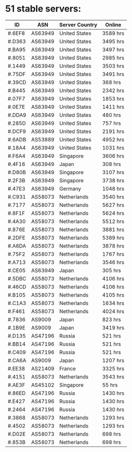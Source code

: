 # 51 stable servers:

| ID | ASN | Server Country | Online |
| ------ | ------ | ------ | ------ |
| #.6EF8 | AS63949 | United States | 3589 hrs |
| #.D363 | AS63949 | United States | 3495 hrs |
| #.BA95 | AS63949 | United States | 3497 hrs |
| #.8051 | AS63949 | United States | 2985 hrs |
| #.1449 | AS63949 | United States | 3503 hrs |
| #.75DF | AS63949 | United States | 3491 hrs |
| #.39CD | AS63949 | United States | 368 hrs |
| #.B445 | AS63949 | United States | 2342 hrs |
| #.07F7 | AS63949 | United States | 1853 hrs |
| #.0E7E | AS63949 | United States | 1411 hrs |
| #.DDA9 | AS63949 | United States | 480 hrs |
| #.285D | AS63949 | United States | 757 hrs |
| #.DCF9 | AS63949 | United States | 2191 hrs |
| #.6ADB | AS53889 | United States | 4952 hrs |
| #.18A4 | AS63949 | United States | 1031 hrs |
| #.F6A4 | AS63949 | Singapore | 3606 hrs |
| #.4F16 | AS63949 | Japan | 308 hrs |
| #.D80B | AS63949 | Singapore | 3107 hrs |
| #.2F3B | AS63949 | Singapore | 3738 hrs |
| #.47E3 | AS63949 | Germany | 1048 hrs |
| #.C931 | AS58073 | Netherlands | 3540 hrs |
| #.7177 | AS58073 | Netherlands | 5627 hrs |
| #.8F1F | AS58073 | Netherlands | 5624 hrs |
| #.4A30 | AS58073 | Netherlands | 5512 hrs |
| #.876E | AS58073 | Netherlands | 3881 hrs |
| #.2DFE | AS58073 | Netherlands | 5389 hrs |
| #.A6DA | AS58073 | Netherlands | 3878 hrs |
| #.75F2 | AS58073 | Netherlands | 1767 hrs |
| #.A713 | AS58073 | Netherlands | 3546 hrs |
| #.CE05 | AS63949 | Japan | 305 hrs |
| #.5DBC | AS58073 | Netherlands | 4106 hrs |
| #.46CD | AS58073 | Netherlands | 4106 hrs |
| #.B105 | AS58073 | Netherlands | 4105 hrs |
| #.C1A3 | AS58073 | Netherlands | 1634 hrs |
| #.F461 | AS58073 | Netherlands | 4024 hrs |
| #.7836 | AS9009 | Japan | 823 hrs |
| #.1B9E | AS9009 | Japan | 3419 hrs |
| #.D135 | AS47196 | Russia | 521 hrs |
| #.BB14 | AS47196 | Russia | 521 hrs |
| #.C409 | AS47196 | Russia | 521 hrs |
| #.CA6A | AS9009 | Japan | 1207 hrs |
| #.EE38 | AS21409 | France | 3325 hrs |
| #.4151 | AS58073 | Netherlands | 3543 hrs |
| #.AE3F | AS45102 | Singapore | 55 hrs |
| #.86ED | AS47196 | Russia | 1430 hrs |
| #.E427 | AS47196 | Russia | 1430 hrs |
| #.2464 | AS47196 | Russia | 1430 hrs |
| #.3868 | AS58073 | Netherlands | 1293 hrs |
| #.4502 | AS58073 | Netherlands | 1293 hrs |
| #.D02E | AS58073 | Netherlands | 698 hrs |
| #.853B | AS58073 | Netherlands | 698 hrs |


